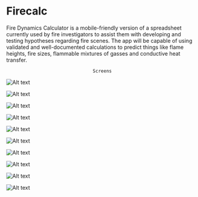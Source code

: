 # Firecalc

Fire Dynamics Calculator is a mobile-friendly version of a spreadsheet currently used by fire investigators to assist them with developing and testing hypotheses regarding fire scenes. The app will be capable of using validated and well-documented calculations to predict things like flame heights, fire sizes, flammable mixtures of gasses and conductive heat transfer.


                                    Screens 

![Alt text](/docs/screens/1.splash_screen.png?raw=true "splash screen")

![Alt text](/docs/screens/2.Main_calculating_components.png?raw=true "All calculating Components")

![Alt text](/docs/screens/3.GasLayer_calculation_inputs.png?raw=true "Gas Layer Calcuation Inputs")

![Alt text](/docs/screens/5.Flashover_calculation_inputs.png?raw=true "Flashover Calcuation Inputs")

![Alt text](/docs/screens/6.Flashover_calculation_outputs.pngg?raw=true "Flashover calculation output")

![Alt text](/docs/screens/7.Conduction_calculation_inputs.png?raw=true "Conduction calculation inputs")

![Alt text](/docs/screens/8.Conduction_calculation_outputs.png.png?raw=true "Conduction calculation outputs")

![Alt text](/docs/screens/9.Flame_Height_calculation_inputs.png.png?raw=true "Flame Height calculation inputs")

![Alt text](/docs/screens/10.Flame_Height_calculation_outputs.png.png.png?raw=true "Flame Height calculation ")

![Alt text](/docs/screens/11.Feed_back_form.png?raw=true "Feed back form")
